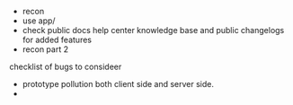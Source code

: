 - recon
- use app/ 
- check public docs help center knowledge base and public changelogs for added features
- recon part 2

checklist of bugs to consideer
- prototype pollution both client side and server side.
- 